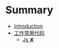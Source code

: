 # Summary

* [Introduction](README.md)
* [工作常用代码](./UseInJob/README.md)
    * [Js ✘](./UseInJob/Js.md)

